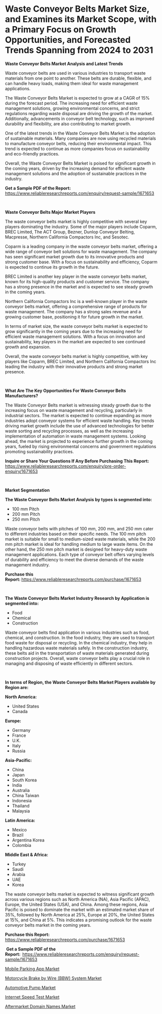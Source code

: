 <p><h1>Waste Conveyor Belts Market Size, and Examines its Market Scope, with a Primary Focus on Growth Opportunities, and Forecasted Trends Spanning from 2024 to 2031</h1></p><p><strong>Waste Conveyor Belts Market Analysis and Latest Trends</strong></p>
<p><p>Waste conveyor belts are used in various industries to transport waste materials from one point to another. These belts are durable, flexible, and can handle heavy loads, making them ideal for waste management applications.</p><p>The Waste Conveyor Belts Market is expected to grow at a CAGR of 15% during the forecast period. The increasing need for efficient waste management solutions, growing environmental concerns, and strict regulations regarding waste disposal are driving the growth of the market. Additionally, advancements in conveyor belt technology, such as improved durability and flexibility, are also contributing to market growth.</p><p>One of the latest trends in the Waste Conveyor Belts Market is the adoption of sustainable materials. Many companies are now using recycled materials to manufacture conveyor belts, reducing their environmental impact. This trend is expected to continue as more companies focus on sustainability and eco-friendly practices.</p><p>Overall, the Waste Conveyor Belts Market is poised for significant growth in the coming years, driven by the increasing demand for efficient waste management solutions and the adoption of sustainable practices in the industry.</p></p>
<p><strong>Get a Sample PDF of the Report:&nbsp;</strong> <a href="https://www.reliableresearchreports.com/enquiry/request-sample/1671653">https://www.reliableresearchreports.com/enquiry/request-sample/1671653</a></p>
<p>&nbsp;</p>
<p><strong>Waste Conveyor Belts Major Market Players</strong></p>
<p><p>The waste conveyor belts market is highly competitive with several key players dominating the industry. Some of the major players include Coparm, BREC Limited, The ACT Group, Bezner, Dunlop Conveyor Belting, Macpresse, Northern California Compactors Inc, and Sesotec.</p><p>Coparm is a leading company in the waste conveyor belts market, offering a wide range of conveyor belt solutions for waste management. The company has seen significant market growth due to its innovative products and strong customer base. With a focus on sustainability and efficiency, Coparm is expected to continue its growth in the future.</p><p>BREC Limited is another key player in the waste conveyor belts market, known for its high-quality products and customer service. The company has a strong presence in the market and is expected to see steady growth in the coming years.</p><p>Northern California Compactors Inc is a well-known player in the waste conveyor belts market, offering a comprehensive range of products for waste management. The company has a strong sales revenue and a growing customer base, positioning it for future growth in the market.</p><p>In terms of market size, the waste conveyor belts market is expected to grow significantly in the coming years due to the increasing need for efficient waste management solutions. With a focus on innovation and sustainability, key players in the market are expected to see continued growth and expansion.</p><p>Overall, the waste conveyor belts market is highly competitive, with key players like Coparm, BREC Limited, and Northern California Compactors Inc leading the industry with their innovative products and strong market presence.</p></p>
<p>&nbsp;</p>
<p><strong>What Are The Key Opportunities For Waste Conveyor Belts Manufacturers?</strong></p>
<p><p>The Waste Conveyor Belts market is witnessing steady growth due to the increasing focus on waste management and recycling, particularly in industrial sectors. The market is expected to continue expanding as more industries adopt conveyor systems for efficient waste handling. Key trends driving market growth include the use of advanced technologies for better waste sorting and recycling processes, as well as the increasing implementation of automation in waste management systems. Looking ahead, the market is projected to experience further growth in the coming years, fueled by rising environmental concerns and government regulations promoting sustainability practices.</p></p>
<p><strong>Inquire or Share Your Questions If Any Before Purchasing This Report:</strong> <a href="https://www.reliableresearchreports.com/enquiry/pre-order-enquiry/1671653">https://www.reliableresearchreports.com/enquiry/pre-order-enquiry/1671653</a></p>
<p>&nbsp;</p>
<p><strong>Market Segmentation</strong></p>
<p><strong>The Waste Conveyor Belts Market Analysis by types is segmented into:</strong></p>
<p><ul><li>100 mm Pitch</li><li>200 mm Pitch</li><li>250 mm Pitch</li></ul></p>
<p><p>Waste conveyor belts with pitches of 100 mm, 200 mm, and 250 mm cater to different industries based on their specific needs. The 100 mm pitch market is suitable for small to medium-sized waste materials, while the 200 mm pitch market is ideal for handling medium to large waste items. On the other hand, the 250 mm pitch market is designed for heavy-duty waste management applications. Each type of conveyor belt offers varying levels of durability and efficiency to meet the diverse demands of the waste management industry.</p></p>
<p><strong>Purchase this Report:&nbsp;</strong><a href="https://www.reliableresearchreports.com/purchase/1671653">https://www.reliableresearchreports.com/purchase/1671653</a></p>
<p>&nbsp;</p>
<p><strong>The Waste Conveyor Belts Market Industry Research by Application is segmented into:</strong></p>
<p><ul><li>Food</li><li>Chemical</li><li>Construction</li></ul></p>
<p><p>Waste conveyor belts find application in various industries such as food, chemical, and construction. In the food industry, they are used to transport food waste for disposal or recycling. In the chemical industry, they help in handling hazardous waste materials safely. In the construction industry, these belts aid in the transportation of waste materials generated during construction projects. Overall, waste conveyor belts play a crucial role in managing and disposing of waste efficiently in different sectors.</p></p>
<p>&nbsp;</p>
<p><strong>In terms of Region, the Waste Conveyor Belts Market Players available by Region are:</strong></p>
<p>
    <p> <strong> North America: </strong>
        <ul>
            <li>United States</li>
            <li>Canada</li>
        </ul>
        </p> 
    <p> <strong> Europe: </strong>
        <ul>
            <li>Germany</li>
            <li>France</li>
            <li>U.K.</li>
            <li>Italy</li>
            <li>Russia</li>
        </ul>
        </p> 
    <p> <strong> Asia-Pacific: </strong>
        <ul>
            <li>China</li>
            <li>Japan</li>
            <li>South Korea</li>
            <li>India</li>
            <li>Australia</li>
            <li>China Taiwan</li>
            <li>Indonesia</li>
            <li>Thailand</li>
            <li>Malaysia</li>
        </ul>
        </p> 
    <p> <strong> Latin America: </strong>
        <ul>
            <li>Mexico</li>
            <li>Brazil</li>
            <li>Argentina Korea</li>
            <li>Colombia</li>
        </ul>
        </p> 
    <p> <strong> Middle East & Africa: </strong>
        <ul>
            <li>Turkey</li>
            <li>Saudi</li>
            <li>Arabia</li>
            <li>UAE</li>
            <li>Korea</li>
        </ul>
    </p>
    </p>
<p><p>The waste conveyor belts market is expected to witness significant growth across various regions such as North America (NA), Asia Pacific (APAC), Europe, the United States (USA), and China. Among these regions, Asia Pacific is poised to dominate the market with an estimated market share of 35%, followed by North America at 25%, Europe at 20%, the United States at 15%, and China at 5%. This indicates a promising outlook for the waste conveyor belts market in the coming years.</p></p>
<p><strong>Purchase this Report: </strong><a href="https://www.reliableresearchreports.com/purchase/1671653">https://www.reliableresearchreports.com/purchase/1671653</a></p>
<p>&nbsp;<strong>Get a Sample PDF of the Report:&nbsp;&nbsp;</strong><a href="https://www.reliableresearchreports.com/enquiry/request-sample/1671653">https://www.reliableresearchreports.com/enquiry/request-sample/1671653</a></p>
<p><strong></strong></p>
<p><p><a href="https://medium.com/@anibalstamm1912/mobile-parking-app-market-comprehensive-assessment-by-type-application-and-geography-e9565a6c008c">Mobile Parking App Market</a></p><p><a href="https://github.com/prosalinda88/Market-Research-Report-List-3/blob/main/motorcycle-brake-by-wire-bbw-system-market.md">Motorcycle Brake by Wire (BBW) System Market</a></p><p><a href="https://github.com/globismark/Market-Research-Report-List-2/blob/main/automotive-pump-market.md">Automotive Pump Market</a></p><p><a href="https://medium.com/@emilywest91/internet-speed-test-market-trends-forecast-and-competitive-analysis-to-2031-efc37576c333">Internet Speed Test Market</a></p><p><a href="https://medium.com/@anibalstamm1912/aftermarket-domain-names-market-exploring-market-share-market-trends-and-future-growth-829fb20900d0">Aftermarket Domain Names Market</a></p></p>